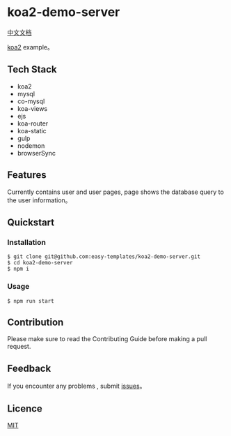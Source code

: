 # koa2-demo-server

[中文文档](https://github.com/easy-templates/koa2-demo-server/blob/master/README_CN.md)

[koa2](https://github.com/koajs/koa) example。

## Tech Stack

- koa2
- mysql
- co-mysql
- koa-views
- ejs
- koa-router
- koa-static
- gulp
- nodemon
- browserSync

## Features

Currently contains user and user pages, page shows the database query to the user information。

## Quickstart

### Installation

```
$ git clone git@github.com:easy-templates/koa2-demo-server.git
$ cd koa2-demo-server
$ npm i
```

### Usage

```
$ npm run start
```

## Contribution

Please make sure to read the Contributing Guide before making a pull request.

## Feedback

If you encounter any problems , submit [issues](https://github.com/easy-templates/koa2-demo-server/issues)。

## Licence

[MIT](https://github.com/easy-templates/koa2-demo-server/blob/master/LICENSE)
